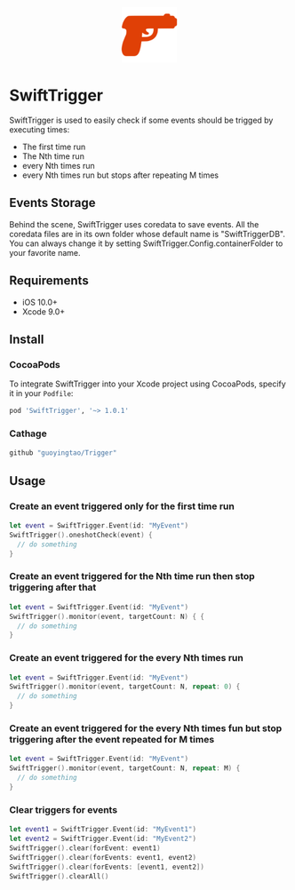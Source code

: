<p align="center">
  <img src="logo.png" height="100" max-width="90%" alt="Swift Trigger" />
</p>

# SwiftTrigger

SwiftTrigger is used to easily check if some events should be trigged by executing times:
- The first time run
- The Nth time run
- every Nth times run
- every Nth times run but stops after repeating M times

## Events Storage
Behind the scene, SwiftTrigger uses coredata to save events. All the coredata files are in its own folder whose default name is "SwiftTriggerDB". You can always change it by setting SwiftTrigger.Config.containerFolder to your favorite name.

## Requirements

* iOS 10.0+
* Xcode 9.0+

## Install

### CocoaPods

To integrate SwiftTrigger into your Xcode project using CocoaPods, specify it in your `Podfile`:

```ruby
pod 'SwiftTrigger', '~> 1.0.1'
```

### Cathage

```ruby
github "guoyingtao/Trigger"
```

## Usage

### Create an event triggered only for the first time run
```swift
let event = SwiftTrigger.Event(id: "MyEvent")
SwiftTrigger().oneshotCheck(event) {
  // do something
}
```

### Create an event triggered for the Nth time run then stop triggering after that
```swift
let event = SwiftTrigger.Event(id: "MyEvent")
SwiftTrigger().monitor(event, targetCount: N) { {
  // do something
}
```

### Create an event triggered for the every Nth times run
```swift
let event = SwiftTrigger.Event(id: "MyEvent")
SwiftTrigger().monitor(event, targetCount: N, repeat: 0) {
  // do something
}
```

### Create an event triggered for the every Nth times fun but stop triggering after the event repeated for M times
```swift
let event = SwiftTrigger.Event(id: "MyEvent")
SwiftTrigger().monitor(event, targetCount: N, repeat: M) {
  // do something
}
```

### Clear triggers for events
```swift
let event1 = SwiftTrigger.Event(id: "MyEvent1")
let event2 = SwiftTrigger.Event(id: "MyEvent2")
SwiftTrigger().clear(forEvent: event1)
SwiftTrigger().clear(forEvents: event1, event2)
SwiftTrigger().clear(forEvents: [event1, event2])
SwiftTrigger().clearAll()
```


